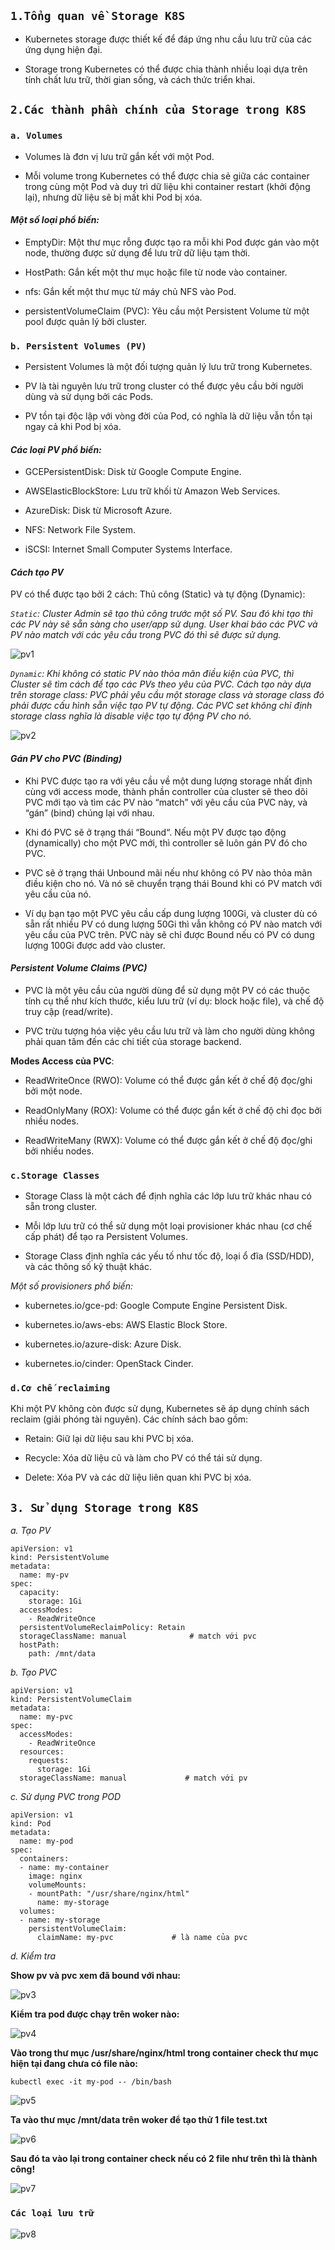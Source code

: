 ## `1.Tổng quan về Storage K8S`

- Kubernetes storage được thiết kế để đáp ứng nhu cầu lưu trữ của các ứng dụng hiện đại.

- Storage trong Kubernetes có thể được chia thành nhiều loại dựa trên tính chất lưu trữ, thời gian sống, và cách thức triển khai.

## `2.Các thành phần chính của Storage trong K8S`

### `a. Volumes`

- Volumes là đơn vị lưu trữ gắn kết với một Pod.

- Mỗi volume trong Kubernetes có thể được chia sẻ giữa các container trong cùng một Pod và duy trì dữ liệu khi container restart (khởi động lại), nhưng dữ liệu sẽ bị mất khi Pod bị xóa.

#### _Một số loại phổ biến:_

- EmptyDir: Một thư mục rỗng được tạo ra mỗi khi Pod được gán vào một node, thường được sử dụng để lưu trữ dữ liệu tạm thời.

- HostPath: Gắn kết một thư mục hoặc file từ node vào container.

- nfs: Gắn kết một thư mục từ máy chủ NFS vào Pod.

- persistentVolumeClaim (PVC): Yêu cầu một Persistent Volume từ một pool được quản lý bởi cluster.

### `b. Persistent Volumes (PV)`

- Persistent Volumes là một đối tượng quản lý lưu trữ trong Kubernetes.

- PV là tài nguyên lưu trữ trong cluster có thể được yêu cầu bởi người dùng và sử dụng bởi các Pods.

- PV tồn tại độc lập với vòng đời của Pod, có nghĩa là dữ liệu vẫn tồn tại ngay cả khi Pod bị xóa.

#### _Các loại PV phổ biến:_

- GCEPersistentDisk: Disk từ Google Compute Engine.

- AWSElasticBlockStore: Lưu trữ khối từ Amazon Web Services.

- AzureDisk: Disk từ Microsoft Azure.

- NFS: Network File System.

- iSCSI: Internet Small Computer Systems Interface.

#### _Cách tạo PV_

PV có thể được tạo bởi 2 cách: Thủ công (Static) và tự động (Dynamic):

_`Static`: Cluster Admin sẽ tạo thủ công trước một số PV. Sau đó khi tạo thì các PV này sẽ sẵn sàng cho user/app sử dụng. User khai báo các PVC và PV nào match với các yêu cầu trong PVC đó thì sẽ được sử dụng._

![pv1](../../image/pv1.png)

_`Dynamic`: Khi không có static PV nào thỏa mãn điều kiện của PVC, thì Cluster sẽ tìm cách để tạo các PVs theo yêu của PVC. Cách tạo này dựa trên storage class: PVC phải yêu cầu một storage class và storage class đó phải được cấu hình sẵn việc tạo PV tự động. Các PVC set không chỉ định storage class nghĩa là disable việc tạo tự động PV cho nó._

![pv2](../../image/pv2.png)

#### _Gán PV cho PVC (Binding)_

- Khi PVC được tạo ra với yêu cầu về một dung lượng storage nhất định cùng với access mode, thành phần controller của cluster sẽ theo dõi PVC mới tạo và tìm các PV nào “match” với yêu cầu của PVC này, và “gán” (bind) chúng lại với nhau.

- Khi đó PVC sẽ ở trạng thái “Bound“. Nếu một PV được tạo động (dynamically) cho một PVC mới, thì controller sẽ luôn gán PV đó cho PVC.

- PVC sẽ ở trạng thái Unbound mãi nếu như không có PV nào thỏa mãn điều kiện cho nó. Và nó sẽ chuyển trạng thái Bound khi có PV match với yêu cầu của nó.

- Ví dụ bạn tạo một PVC yêu cầu cấp dung lượng 100Gi, và cluster dù có sẵn rất nhiều PV có dung lượng 50Gi thì vẫn không có PV nào match với yêu cầu của PVC trên. PVC này sẽ chỉ được Bound nếu có PV có dung lượng 100Gi được add vào cluster.

#### _Persistent Volume Claims (PVC)_

- PVC là một yêu cầu của người dùng để sử dụng một PV có các thuộc tính cụ thể như kích thước, kiểu lưu trữ (ví dụ: block hoặc file), và chế độ truy cập (read/write).

- PVC trừu tượng hóa việc yêu cầu lưu trữ và làm cho người dùng không phải quan tâm đến các chi tiết của storage backend.

**Modes Access của PVC**:

- ReadWriteOnce (RWO): Volume có thể được gắn kết ở chế độ đọc/ghi bởi một node.

- ReadOnlyMany (ROX): Volume có thể được gắn kết ở chế độ chỉ đọc bởi nhiều nodes.

- ReadWriteMany (RWX): Volume có thể được gắn kết ở chế độ đọc/ghi bởi nhiều nodes.

### `c.Storage Classes`

- Storage Class là một cách để định nghĩa các lớp lưu trữ khác nhau có sẵn trong cluster.

- Mỗi lớp lưu trữ có thể sử dụng một loại provisioner khác nhau (cơ chế cấp phát) để tạo ra Persistent Volumes.

- Storage Class định nghĩa các yếu tố như tốc độ, loại ổ đĩa (SSD/HDD), và các thông số kỹ thuật khác.

_Một số provisioners phổ biến:_

- kubernetes.io/gce-pd: Google Compute Engine Persistent Disk.

- kubernetes.io/aws-ebs: AWS Elastic Block Store.

- kubernetes.io/azure-disk: Azure Disk.

- kubernetes.io/cinder: OpenStack Cinder.

### `d.Cơ chế reclaiming`

Khi một PV không còn được sử dụng, Kubernetes sẽ áp dụng chính sách reclaim (giải phóng tài nguyên). Các chính sách bao gồm:

- Retain: Giữ lại dữ liệu sau khi PVC bị xóa.

- Recycle: Xóa dữ liệu cũ và làm cho PV có thể tái sử dụng.

- Delete: Xóa PV và các dữ liệu liên quan khi PVC bị xóa.

## `3. Sử dụng Storage trong K8S`

_a. Tạo PV_

    apiVersion: v1
    kind: PersistentVolume
    metadata:
      name: my-pv
    spec:
      capacity:
        storage: 1Gi
      accessModes:
        - ReadWriteOnce
      persistentVolumeReclaimPolicy: Retain
      storageClassName: manual              # match với pvc
      hostPath:
        path: /mnt/data

_b. Tạo PVC_

    apiVersion: v1
    kind: PersistentVolumeClaim
    metadata:
      name: my-pvc
    spec:
      accessModes:
        - ReadWriteOnce
      resources:
        requests:
          storage: 1Gi
      storageClassName: manual             # match với pv

_c. Sử dụng PVC trong POD_

    apiVersion: v1
    kind: Pod
    metadata:
      name: my-pod
    spec:
      containers:
      - name: my-container
        image: nginx
        volumeMounts:
        - mountPath: "/usr/share/nginx/html"
          name: my-storage
      volumes:
      - name: my-storage
        persistentVolumeClaim:
          claimName: my-pvc             # là name của pvc

_d. Kiểm tra_

**Show pv và pvc xem đã bound với nhau:**

![pv3](../../image/pv3.png)

**Kiểm tra pod được chạy trên woker nào:**

![pv4](../../image/pv4.png)

**Vào trong thư mục /usr/share/nginx/html trong container check thư mục hiện tại đang chưa có file nào:**

`kubectl exec -it my-pod -- /bin/bash`

![pv5](../../image/pv5.png)

**Ta vào thư mục /mnt/data trên woker để tạo thử 1 file test.txt**

![pv6](../../image/pv6.png)

**Sau đó ta vào lại trong container check nếu có 2 file như trên thì là thành công!**

![pv7](../../image/pv7.png)


### `Các loại lưu trữ`

![pv8](../../image/pv8.png)
